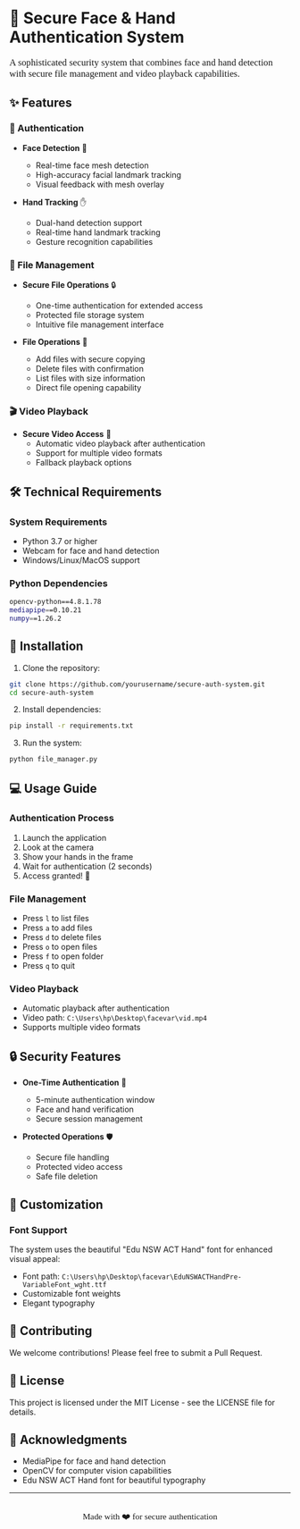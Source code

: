 # 🎥 Secure Face & Hand Authentication System

<div style="font-family: 'Edu NSW ACT Hand', cursive; font-size: 1.2em;">
A sophisticated security system that combines face and hand detection with secure file management and video playback capabilities.
</div>

## ✨ Features

### 🔐 Authentication
- **Face Detection** 👤
  - Real-time face mesh detection
  - High-accuracy facial landmark tracking
  - Visual feedback with mesh overlay

- **Hand Tracking** ✋
  - Dual-hand detection support
  - Real-time hand landmark tracking
  - Gesture recognition capabilities

### 📁 File Management
- **Secure File Operations** 🔒
  - One-time authentication for extended access
  - Protected file storage system
  - Intuitive file management interface

- **File Operations** 📂
  - Add files with secure copying
  - Delete files with confirmation
  - List files with size information
  - Direct file opening capability

### 🎬 Video Playback
- **Secure Video Access** 🎥
  - Automatic video playback after authentication
  - Support for multiple video formats
  - Fallback playback options

## 🛠️ Technical Requirements

### System Requirements
- Python 3.7 or higher
- Webcam for face and hand detection
- Windows/Linux/MacOS support

### Python Dependencies
```bash
opencv-python==4.8.1.78
mediapipe==0.10.21
numpy==1.26.2
```

## 🚀 Installation

1. Clone the repository:
```bash
git clone https://github.com/yourusername/secure-auth-system.git
cd secure-auth-system
```

2. Install dependencies:
```bash
pip install -r requirements.txt
```

3. Run the system:
```bash
python file_manager.py
```

## 💻 Usage Guide

### Authentication Process
1. Launch the application
2. Look at the camera
3. Show your hands in the frame
4. Wait for authentication (2 seconds)
5. Access granted! 🎉

### File Management
- Press `l` to list files
- Press `a` to add files
- Press `d` to delete files
- Press `o` to open files
- Press `f` to open folder
- Press `q` to quit

### Video Playback
- Automatic playback after authentication
- Video path: `C:\Users\hp\Desktop\facevar\vid.mp4`
- Supports multiple video formats

## 🔒 Security Features

- **One-Time Authentication** 🔐
  - 5-minute authentication window
  - Face and hand verification
  - Secure session management

- **Protected Operations** 🛡️
  - Secure file handling
  - Protected video access
  - Safe file deletion

## 🎨 Customization

### Font Support
The system uses the beautiful "Edu NSW ACT Hand" font for enhanced visual appeal:
- Font path: `C:\Users\hp\Desktop\facevar\EduNSWACTHandPre-VariableFont_wght.ttf`
- Customizable font weights
- Elegant typography

## 🤝 Contributing

We welcome contributions! Please feel free to submit a Pull Request.

## 📝 License

This project is licensed under the MIT License - see the LICENSE file for details.

## 🙏 Acknowledgments

- MediaPipe for face and hand detection
- OpenCV for computer vision capabilities
- Edu NSW ACT Hand font for beautiful typography

---

<div style="font-family: 'Edu NSW ACT Hand', cursive; font-size: 1.1em; text-align: center; margin-top: 2em;">
Made with ❤️ for secure authentication
</div> 

